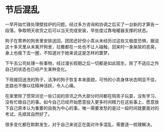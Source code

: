 # 节后混乱


一早开始忙碌处理壁挂炉的问题，经过多方咨询和协调之后买了一台新的才算告一段落。争取明天收货之后可以当天完成安装，早些度过靠电暖器支撑的状态。

狗子在寄养的狗舍里安排送回，团团还好但小乖从未经历过这些又极度恐惧，据说这十多天里从未离开狗舍，拉撒都在一处也不让人碰触，回来时一身屎尿的恶臭，身上也瘦下去一圈，不知道对于她来说这是怎样的噩梦。

下午去公司处理一些事物，经过漫长假期之后一切都是如此陌生，除了不适应之外自己的状态也已经产生某种变化。

下班接回送洗的狗子，洁净的狗子恢复本来面貌，可怜的小乖身体状态明显不佳，走路也不像以往精神活跃，令人心痛。

在家里除了惯常浏览一些订阅的资讯之外大部分时间都在陪孩子玩耍，没有学习、没有忙碌自己的事。如今自己已经开始愿意投入更多时间精力在这些事上，愿意放下自己原本认为重要的自我为中心的事。唯一需要发愁的是过一段时间就要面对的考试，先顺其自然好了。

很多变化都在默默发生，对于自己来说正在面对许多混乱，需要逐一梳理解决。
